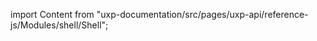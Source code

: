 
import Content from "uxp-documentation/src/pages/uxp-api/reference-js/Modules/shell/Shell";

<Content query="product=xd"/>
